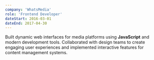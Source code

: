 ```yaml
---
company: 'WhatsMedia'
role: 'Frontend Developer'
dateStart: 2016-03-01
dateEnd: 2017-04-30
---
```


Built dynamic web interfaces for media platforms using **JavaScript** and modern development tools. Collaborated with design teams to create engaging user experiences and implemented interactive features for content management systems.
